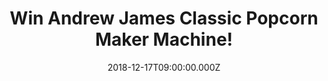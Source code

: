 ---
campaign-uuid: "c-0df7928f-cb43-4c75-bd98-97c7b2c3d3e5"
type: "Preview"
category: "Gifts"
date: "2018-12-17T09:00:00.000Z"
end-date: "2019-01-17T23:59:00.000Z"
disable-form: false
is_promoted: false
has_entry_page: true
title: "Win Andrew James Classic Popcorn Maker Machine!"
competition-description: "<p>A night out at the cinema is fun, but it isn’t the same\
  \ as snuggling up on your own sofa in your own home, with your own snacks. Your\
  \ Andrew James Classic Popcorn Maker creates buckets of hot, delicious popcorn while\
  \ you can experiment with your own flavour combinations.</p>\r\n<p>We are giving\
  \ away the best gift you could ever ask for: Andrew James Classic Popcorn Maker\
  \ Machine for you to spend a great night in with your loved ones. Want it? Click\
  \ below for a chance to win!</p>"
hero-header: "Win Andrew James Classic Popcorn Maker Machine!"
terms-confirmation: "N/A"
banner-img: "https://assets.expresslyapp.com/asset-29d2d078-7485-48bd-9a3c-bc4dd9cf40d9.jpg"
logo-left-href: "aaa.nme.com"
logo-left-image: "https://assets.expresslyapp.com/asset-1f977441-71f6-4c68-8a7a-53b04cbc2c0e.jpg"
logo-left-title: "NME AAA"
bg-image-hero: "https://assets.expresslyapp.com/asset-4d9332cf-6cca-4c12-af14-73b942553689.jpg"
bg-image-first: "https://assets.expresslyapp.com/asset-e5571301-e197-4cf1-be98-bb53d3fa717e.jpg"
section1-content: "<p>Make traditional sweet and salty popcorn perfect for a movie\
  \ night in with the family, or try more adventurous combinations such as sour cream\
  \ and chive and store the popcorn in airtight bags, ready for a tasty snack the\
  \ following day.</p>\r\n<p>The Andrew James Classic Popcorn Maker uses hot air circulation\
  \ to create mouth-watering popcorn that’s light and fluffy. Because you don’t need\
  \ to add oil or butter during cooking, the result is tastier and contains less sugar\
  \ than traditional pan popped corn. Your machine will make an average of 8 cups\
  \ of popcorn in each cycle.</p>\r\n<p>Enter the form below for a chance to win the\
  \ Andrew James Classic Popcorn Maker Machine and get ready to indulge yourself in\
  \ popcorn now! Good luck!</p>"
entry-title: "Win Andrew James Classic Popcorn Maker Machine!"
entry-content: "Enter the draw to win Andrew James Classic Popcorn Maker Machine by\
  \ completing the form below before 23:59 on 17th of January 2019."
has-winner: false
prize-description: "Andrew James Classic Popcorn Maker Machine."
special-conditions: "Multiple entries are allowed up to one every day.\r\nThis competition\
  \ is also available on: http://club.expressly.io/competitons/andrew-james-popcorn-machine"
country-restrictions:
- "GB"
---